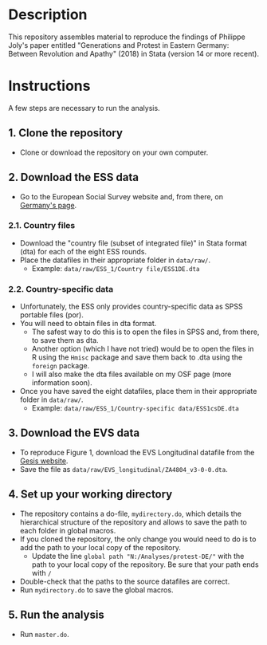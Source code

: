 # Description
This repository assembles material to reproduce the findings of Philippe Joly's paper entitled "Generations and Protest in Eastern Germany: Between Revolution and Apathy" (2018) in Stata (version 14 or more recent).

# Instructions 
A few steps are necessary to run the analysis.

## 1. Clone the repository

* Clone or download the repository on your own computer. 

## 2. Download the ESS data

* Go to the European Social Survey website and, from there, on [Germany's page]( http://www.europeansocialsurvey.org/data/country.html?c=germany).

### 2.1. Country files

* Download the "country file (subset of integrated file)" in Stata format (dta) for each of the eight ESS rounds. 
* Place the datafiles in their appropriate folder in `data/raw/`.
  * Example: `data/raw/ESS_1/Country file/ESS1DE.dta`

### 2.2. Country-specific data

* Unfortunately, the ESS only provides country-specific data as SPSS portable files (por).
* You will need to obtain files in dta format.
  * The safest way to do this is to open the files in SPSS and, from there, to save them as dta.
  * Another option (which I have not tried) would be to open the files in R using the `Hmisc` package and save them back to .dta using the `foreign` package.
  * I will also make the dta files available on my OSF page (more information soon).
* Once you have saved the eight datafiles, place them in their appropriate folder in `data/raw/`.
  * Example: `data/raw/ESS_1/Country-specific data/ESS1csDE.dta`

## 3. Download the EVS data

* To reproduce Figure 1, download the EVS Longitudinal datafile from the [Gesis website]( https://dbk.gesis.org/dbksearch/SDesc2.asp?ll=10&notabs=&af=&nf=&search=&search2=&db=E&no=4804).
* Save the file as `data/raw/EVS_longitudinal/ZA4804_v3-0-0.dta`.

## 4. Set up your working directory

* The repository contains a do-file, `mydirectory.do`, which details the hierarchical structure of the repository and allows to save the path to each folder in global macros. 
* If you cloned the repository, the only change you would need to do is to add the path to your local copy of the repository.
  * Update the line `global path "N:/Analyses/protest-DE/"` with the path to your local copy of the repository. Be sure that your path ends with `/`
* Double-check that the paths to the source datafiles are correct.
* Run `mydirectory.do` to save the global macros. 

## 5. Run the analysis

* Run `master.do`. 
